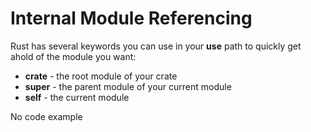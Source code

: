 # Internal Module Referencing

Rust has several keywords you can use in your **use** path to quickly get ahold of the
module you want:

* **crate** - the root module of your crate
* **super** - the parent module of your current module
* **self** - the current module


No code example
